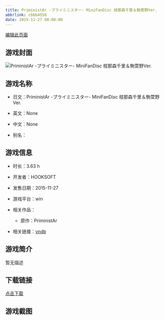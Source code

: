 ```yaml
---
title: PriministAr -プライミニスター- MiniFanDisc 枝那森千里＆駒萱野Ver.
abbrlink: cbbb4556
date: 2015-11-27 00:00:00
---
```

[编辑此页面](https://github.com/ACG-3/ADV3-source/blob/main/source/_posts/games/PriministAr%20-%E3%83%97%E3%83%A9%E3%82%A4%E3%83%9F%E3%83%8B%E3%82%B9%E3%82%BF%E3%83%BC-%20MiniFanDisc%20%E6%9E%9D%E9%82%A3%E6%A3%AE%E5%8D%83%E9%87%8C%EF%BC%86%E9%A7%92%E8%90%B1%E9%87%8EVer.md)

## 游戏封面

![PriministAr -プライミニスター- MiniFanDisc 枝那森千里＆駒萱野Ver.](https://pan.timero.xyz/d/onedrive/img_lib_001/PriministAr%20-%E3%83%97%E3%83%A9%E3%82%A4%E3%83%9F%E3%83%8B%E3%82%B9%E3%82%BF%E3%83%BC-%20MiniFanDisc%20%E6%9E%9D%E9%82%A3%E6%A3%AE%E5%8D%83%E9%87%8C%EF%BC%86%E9%A7%92%E8%90%B1%E9%87%8EVer_cover.avif)


## 游戏名称

- 日文：PriministAr -プライミニスター- MiniFanDisc 枝那森千里＆駒萱野Ver.
- 英文：None
- 中文：None

- 别名：


## 游戏信息

- 时长：3.63 h
- 开发者：HOOKSOFT
- 发售日期：2015-11-27
- 游戏平台：win
- 相关作品：
   - 原作：PriministAr

- 相关链接：[vndb](https://vndb.org/v16244)


## 游戏简介

暂无描述


## 下载链接

[点击下载](https://pan.timero.xyz/onedrive/adv_lib_001/PriministAr%20-%E3%83%97%E3%83%A9%E3%82%A4%E3%83%9F%E3%83%8B%E3%82%B9%E3%82%BF%E3%83%BC-%20MiniFanDisc%20%E6%9E%9D%E9%82%A3%E6%A3%AE%E5%8D%83%E9%87%8C%EF%BC%86%E9%A7%92%E8%90%B1%E9%87%8EVer)


## 游戏截图



